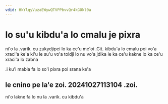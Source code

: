 ```yaml
---
vdid: HkYlqyVuzaEWywQTVPPbvvQr4kGOkl0a
---
```


# lo su'u kibdu'a lo cmalu je pixra
ni'o la .varik. cu zukydjipei lo ka ce'u me'oi .Git. kibdu'a lo cmalu poi vo'a xraci'a ke'a ki'u le su'u vo'a toldji lo nu vo'a jdika le ka ce'u kakne lo ka ce'u xraci'a lo zabna

.i ku'i mabla fa lo so'i pixra poi srana ke'a

## le cnino pe la'e zoi. 20241027113104 .zoi.
ni'o lakne fa lo nu la .varik. cu kibdu'a
